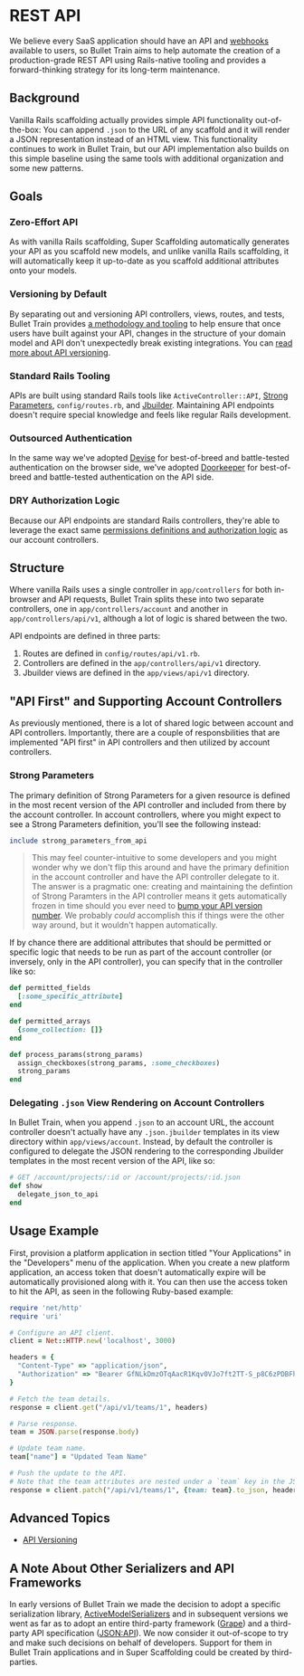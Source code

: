 # REST API
We believe every SaaS application should have an API and [webhooks](/docs/webhooks/outgoing.md) available to users, so Bullet Train aims to help automate the creation of a production-grade REST API using Rails-native tooling and provides a forward-thinking strategy for its long-term maintenance.

## Background
Vanilla Rails scaffolding actually provides simple API functionality out-of-the-box: You can append `.json` to the URL of any scaffold and it will render a JSON representation instead of an HTML view. This functionality continues to work in Bullet Train, but our API implementation also builds on this simple baseline using the same tools with additional organization and some new patterns. 

## Goals

### Zero-Effort API
As with vanilla Rails scaffolding, Super Scaffolding automatically generates your API as you scaffold new models, and unlike vanilla Rails scaffolding, it will automatically keep it up-to-date as you scaffold additional attributes onto your models.

### Versioning by Default
By separating out and versioning API controllers, views, routes, and tests, Bullet Train provides [a methodology and tooling](/docs/api/versioning.md) to help ensure that once users have built against your API, changes in the structure of your domain model and API don't unexpectedly break existing integrations. You can [read more about API versioning](/docs/api/versioning.md).

### Standard Rails Tooling
APIs are built using standard Rails tools like `ActiveController::API`, [Strong Parameters](https://api.rubyonrails.org/classes/ActionController/StrongParameters.html), `config/routes.rb`, and [Jbuilder](https://github.com/rails/jbuilder). Maintaining API endpoints doesn't require special knowledge and feels like regular Rails development.

### Outsourced Authentication
In the same way we've adopted [Devise](https://github.com/heartcombo/devise) for best-of-breed and battle-tested authentication on the browser side, we've adopted [Doorkeeper](https://github.com/doorkeeper-gem/doorkeeper) for best-of-breed and battle-tested authentication on the API side.

### DRY Authorization Logic
Because our API endpoints are standard Rails controllers, they're able to leverage the exact same [permissions definitions and authorization logic](https://github.com/bullet-train-co/bullet_train-base/blob/main/docs/permissions.md) as our account controllers.

## Structure
Where vanilla Rails uses a single controller in `app/controllers` for both in-browser and API requests, Bullet Train splits these into two separate controllers, one in `app/controllers/account` and another in `app/controllers/api/v1`, although a lot of logic is shared between the two.

API endpoints are defined in three parts:

1. Routes are defined in `config/routes/api/v1.rb`.
2. Controllers are defined in the `app/controllers/api/v1` directory.
3. Jbuilder views are defined in the `app/views/api/v1` directory.

## "API First" and Supporting Account Controllers
As previously mentioned, there is a lot of shared logic between account and API controllers. Importantly, there are a couple of responsbilities that are implemented "API first" in API controllers and then utilized by account controllers.

### Strong Parameters
The primary definition of Strong Parameters for a given resource is defined in the most recent version of the API controller and included from there by the account controller. In account controllers, where you might expect to see a Strong Parameters definition, you'll see the following instead:

```ruby
include strong_parameters_from_api
```

> This may feel counter-intuitive to some developers and you might wonder why we don't flip this around and have the primary definition in the account controller and have the API controller delegate to it. The answer is a pragmatic one: creating and maintaining the defintion of Strong Paramters in the API controller means it gets automatically frozen in time should you ever need to [bump your API version number](/api/docs/versioning.md). We probably _could_ accomplish this if things were the other way around, but it wouldn't happen automatically.

If by chance there are additional attributes that should be permitted or specific logic that needs to be run as part of the account controller (or inversely, only in the API controller), you can specify that in the controller like so:

```ruby
def permitted_fields
  [:some_specific_attribute]
end

def permitted_arrays
  {some_collection: []}
end

def process_params(strong_params)
  assign_checkboxes(strong_params, :some_checkboxes)
  strong_params
end
```

### Delegating `.json` View Rendering on Account Controllers

In Bullet Train, when you append `.json` to an account URL, the account controller doesn't actually have any `.json.jbuilder` templates in its view directory within `app/views/account`. Instead, by default the controller is configured to delegate the JSON rendering to the corresponding Jbuilder templates in the most recent version of the API, like so:

```ruby
# GET /account/projects/:id or /account/projects/:id.json
def show
  delegate_json_to_api
end
```

## Usage Example
First, provision a platform application in section titled "Your Applications" in the "Developers" menu of the application. When you create a new platform application, an access token that doesn't automatically expire will be automatically provisioned along with it. You can then use the access token to hit the API, as seen in the following Ruby-based example:

```ruby
require 'net/http'
require 'uri'

# Configure an API client.
client = Net::HTTP.new('localhost', 3000)

headers = {
  "Content-Type" => "application/json",
  "Authorization" => "Bearer GfNLkDmzOTqAacR1Kqv0VJo7ft2TT-S_p8C6zPDBFhg"
}

# Fetch the team details.
response = client.get("/api/v1/teams/1", headers)

# Parse response.
team = JSON.parse(response.body)

# Update team name.
team["name"] = "Updated Team Name"

# Push the update to the API.
# Note that the team attributes are nested under a `team` key in the JSON body.
response = client.patch("/api/v1/teams/1", {team: team}.to_json, headers)
```

## Advanced Topics
 - [API Versioning](/docs/api/versioning.md)

## A Note About Other Serializers and API Frameworks
In early versions of Bullet Train we made the decision to adopt a specific serialization library, [ActiveModelSerializers](https://github.com/rails-api/active_model_serializers) and in subsequent versions we went as far as to adopt an entire third-party framework ([Grape](https://github.com/ruby-grape/grape)) and a third-party API specification ([JSON:API](https://jsonapi.org)). We now consider it out-of-scope to try and make such decisions on behalf of developers. Support for them in Bullet Train applications and in Super Scaffolding could be created by third-parties.
